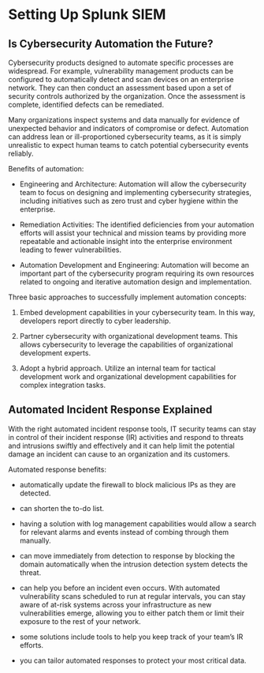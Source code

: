 # Setting Up Splunk SIEM

## Is Cybersecurity Automation the Future?

Cybersecurity products designed to automate specific processes are widespread. For example, vulnerability management products can be configured to automatically detect and scan devices on an enterprise network. They can then conduct an assessment based upon a set of security controls authorized by the organization. Once the assessment is complete, identified defects can be remediated.

Many organizations inspect systems and data manually for evidence of unexpected behavior and indicators of compromise or defect. Automation can address lean or ill-proportioned cybersecurity teams, as it is simply unrealistic to expect human teams to catch potential cybersecurity events reliably.

Benefits of automation:

- Engineering and Architecture: Automation will allow the cybersecurity team to focus on designing and implementing cybersecurity strategies, including initiatives such as zero trust and cyber hygiene within the enterprise.

- Remediation Activities: The identified deficiencies from your automation efforts will assist your technical and mission teams by providing more repeatable and actionable insight into the enterprise environment leading to fewer vulnerabilities.

- Automation Development and Engineering: Automation will become an important part of the cybersecurity program requiring its own resources related to ongoing and iterative automation design and implementation.

Three basic approaches to successfully implement automation concepts:

1. Embed development capabilities in your cybersecurity team. In this way, developers report directly to cyber leadership.

2. Partner cybersecurity with organizational development teams. This allows cybersecurity to leverage the capabilities of organizational development experts.

3. Adopt a hybrid approach. Utilize an internal team for tactical development work and organizational development capabilities for complex integration tasks.

## Automated Incident Response Explained

With the right automated incident response tools, IT security teams can stay in control of their incident response (IR) activities and respond to threats and intrusions swiftly and effectively and it can help limit the potential damage an incident can cause to an organization and its customers.

Automated response benefits:

- automatically update the firewall to block malicious IPs as they are detected.

- can shorten the to-do list.

- having a solution with log management capabilities would allow a search for relevant alarms and events instead of combing through them manually.

- can move immediately from detection to response by blocking the domain automatically when the intrusion detection system detects the threat.

- can help you before an incident even occurs. With automated vulnerability scans scheduled to run at regular intervals, you can stay aware of at-risk systems across your infrastructure as new vulnerabilities emerge, allowing you to either patch them or limit their exposure to the rest of your network.

- some solutions include tools to help you keep track of your team’s IR efforts. 

- you can tailor automated responses to protect your most critical data. 

